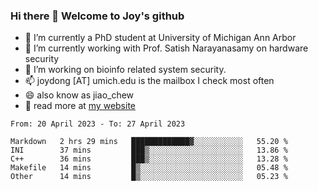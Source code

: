 ### Hi there 👋 Welcome to Joy's github

- 🔭 I’m currently a PhD student at University of Michigan Ann Arbor
- 🌱 I’m currently working with Prof. Satish Narayanasamy on hardware security
- 👯 I’m working on bioinfo related system security. 
- 📫 joydong [AT] umich.edu is the mailbox I check most often
- 😄 also know as jiao_chew
- 💬 read more at [my website](https://joydddd.github.io/)
<!--START_SECTION:waka-->

```text
From: 20 April 2023 - To: 27 April 2023

Markdown   2 hrs 29 mins   █████████████▓░░░░░░░░░░░   55.20 %
INI        37 mins         ███▒░░░░░░░░░░░░░░░░░░░░░   13.86 %
C++        36 mins         ███▒░░░░░░░░░░░░░░░░░░░░░   13.28 %
Makefile   14 mins         █▒░░░░░░░░░░░░░░░░░░░░░░░   05.48 %
Other      14 mins         █▒░░░░░░░░░░░░░░░░░░░░░░░   05.23 %
```

<!--END_SECTION:waka-->
